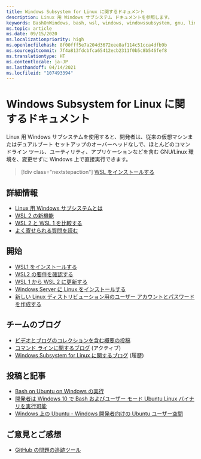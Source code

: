 ```yaml
---
title: Windows Subsystem for Linux に関するドキュメント
description: Linux 用 Windows サブシステム ドキュメントを参照します。
keywords: BashOnWindows, bash, wsl, windows, windowssubsystem, gnu, linux
ms.topic: article
ms.date: 09/15/2020
ms.localizationpriority: high
ms.openlocfilehash: 8f00fff5e7a204d3672eee8af114c51cca4dfb9b
ms.sourcegitcommit: 7f4a813fdcbfca65412ecb2311f0b5c8b546fef8
ms.translationtype: HT
ms.contentlocale: ja-JP
ms.lasthandoff: 04/14/2021
ms.locfileid: "107493394"
---
```

# <a name="windows-subsystem-for-linux-documentation"></a>Windows Subsystem for Linux に関するドキュメント

Linux 用 Windows サブシステムを使用すると、開発者は、従来の仮想マシンまたはデュアルブート セットアップのオーバーヘッドなしで、ほとんどのコマンドライン ツール、ユーティリティ、アプリケーションなどを含む GNU/Linux 環境を、変更せずに Windows 上で直接実行できます。

> [!div class="nextstepaction"]
> [WSL をインストールする](install-win10.md)

## <a name="learn-more"></a>詳細情報

* [Linux 用 Windows サブシステムとは](about.md)
* [WSL 2 の新機能](compare-versions.md#whats-new-in-wsl-2)
* [WSL 2 と WSL 1 を比較する](compare-versions.md)
* [よく寄せられる質問を読む](faq.yml)

## <a name="get-started"></a>開始

* [WSL1 をインストールする](install-win10.md)
* [WSL2 の要件を確認する](./install-win10.md#step-2---check-requirements-for-running-wsl-2)
* [WSL 1 から WSL 2 に更新する](./install-win10.md#set-your-distribution-version-to-wsl-1-or-wsl-2)
* [Windows Server に Linux をインストールする](install-on-server.md)
* [新しい Linux ディストリビューション用のユーザー アカウントとパスワードを作成する](user-support.md)

## <a name="team-blogs"></a>チームのブログ

* [ビデオとブログのコレクションを含む概要の投稿](https://blogs.msdn.microsoft.com/commandline/learn-about-windows-console-and-windows-subsystem-for-linux-wsl/)
* [コマンド ラインに関するブログ](https://blogs.msdn.microsoft.com/commandline/) (アクティブ)
* [Windows Subsystem for Linux に関するブログ](/archive/blogs/wsl/) (履歴)

## <a name="posts-and-articles"></a>投稿と記事

* [Bash on Ubuntu on Windows の実行](https://blogs.windows.com/buildingapps/2016/03/30/run-bash-on-ubuntu-on-windows/)
* [開発者は Windows 10 で Bash およびユーザー モード Ubuntu Linux バイナリを実行可能](https://www.hanselman.com/blog/DevelopersCanRunBashShellAndUsermodeUbuntuLinuxBinariesOnWindows10.aspx)
* [Windows 上の Ubuntu - Windows 開発者向けの Ubuntu ユーザー空間](https://insights.ubuntu.com/2016/03/30/ubuntu-on-windows-the-ubuntu-userspace-for-windows-developers/)

## <a name="provide-feedback"></a>ご意見とご感想

* [GitHub の問題の追跡ツール](https://github.com/Microsoft/BashOnWindows/issues)